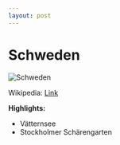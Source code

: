 ```yaml
---
layout: post
---
```


# Schweden

![Schweden](https://upload.wikimedia.org/wikipedia/en/thumb/4/4c/Flag_of_Sweden.svg/1280px-Flag_of_Sweden.svg.png)

Wikipedia: [Link](https://de.wikipedia.org/wiki/Schweden)

**Highlights:**
- Vätternsee
- Stockholmer Schärengarten
